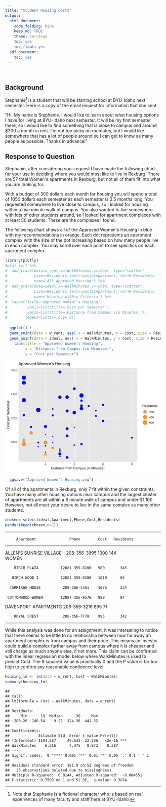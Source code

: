 ```yaml
---
title: "Student Housing Costs"
output:
  html_document:
    code_folding: hide
    keep_md: TRUE
    theme: cerulean
    toc: yes
    toc_float: yes
  pdf_document:
    toc: yes
---
```




<br />

## Background

Stephanie[^1] is a student that will be starting school at BYU-Idaho next semester. Here is a copy of the email request for information that she sent.

"Hi. My name is Stephanie. I would like to learn about what housing options I have for living at BYU-Idaho next semester. It will be my first semester there, so I would like to find something that is close to campus and around $300 a month in rent. I'm not too picky on roomates, but I would like somewhere that has a lot of people around so I can get to know as many people as possible. Thanks in advance!"


<!-- Hint, you should probably subset the Rent dataset to only show the "Approved Women's Housing" since Stephanie won't be interested in Male Housing options. Also, you can edit this background however you wish when completing your analysis. Notice how this text in green doesn't show up in the HTML output because we used the HTML comment tags around this text. --> 

## Response to Question
Stephanie, after considering your request I have made the following chart for your use in deciding where you would most like to live in Rexburg. There are 57 total Women's apartments in Rexburg, but not all of them fit into what you are looking for.

With a budget of 300 dollars each month for housing you will spend a total of 1050 dollars each semester as each semester is 3.5 months long. You requested somewhere to live close to campus, so I looked for housing within a five minute walk of campus. You also wanted to live somewhere with lots of other students around, so I looked for apartment complexes with at least 50 students. These are the complexes I found.

The following chart shows all of the Approved Women's Housing in blue with my recommendations in orange. Each dot represents an apartment complex with the size of the dot increasing based on how many people live in each complex. You may scroll over each point to see specifics on each apartment complex.


```r
library(plotly)
#plot_ly() %>%
#  add_trace(data=w_rent,x=~WalkMinutes,y=~Cost, type="scatter",
#            size=~Residents,text=~paste(Apartment,'<br># Residents: ',Residents),
#            name='All Approved Housing') %>%
#  add_trace(data=ideal,x=~WalkMinutes,y=~Cost, type="scatter",
#            size=~Residents,text=~paste(Apartment,'<br># Residents: ',Residents),
#            name='Housing within Criteria') %>%
#  layout(title='Approved Women\'s Housing',
#         yaxis=list(title='Cost per Semester'),
#         xaxis=list(title='Distance from Campus (in Minutes)'),
#        legend=list(x=.6,y=.9))

  ggplot() +
  geom_point(data = w_rent, aes( x = WalkMinutes, y = Cost, size = Residents), color = "blue") +
  geom_point(data = ideal, aes( x = WalkMinutes, y = Cost, size = Residents), color = "orange") +
    labs(title = "Approved Women's Housing", 
         x = "Distance from Campus (in Minutes)", 
         y = "Cost per Semester")
```

![](Rexburg_Housing_Analysis_files/figure-html/unnamed-chunk-2-1.png)<!-- -->

```r
  ggsave("Approved Women's Housing.png")
```




Of all of the apartments in Rexburg, only 7 fit within the given constraints. You have many other housing options near campus and the largest cluster of apartments are all within a 6 minute walk of campus and under $1,100. However, not all meet your desire to live in the same complex as many other students.

```r
chosen<-select(ideal,Apartment,Phone,Cost,Residents)
pander(head(chosen,n=7))
```


---------------------------------------------------------------
         Apartment               Phone        Cost   Residents 
--------------------------- ---------------- ------ -----------
 ALLEN'S SUNRISE VILLAGE -    208-356-3995    1000      144    
           WOMEN                                               

        BIRCH PLAZA          (208) 359-8200   980       343    

       BIRCH WOOD I          (208) 359-8200   1019      65     

      CARRIAGE HOUSE          208-356-4361    1075      234    

     COTTONWOOD-WOMEN        (208) 356-9576   950       84     

   DAVENPORT APARTMENTS       208-356-3216    895       71     

        ROYAL CREST           208-356-7778    995       342    
---------------------------------------------------------------

While this analysis was done for an assignment, it was interesting to notice that there seems to be little to no relationship between how far away an apartment complex is from campus and their price. This means an investor could build a complex further away from campus where it is cheaper and still charge as much anyone else, if not more. This claim can be confirmed with the linear regression model below where WalkMinutes is used to predict Cost. The R squared value is practically 0 and the P value is far too high to confirm any reasonable confidence level.


```r
housing_lm <- lm(data = w_rent, Cost ~ WalkMinutes)
summary(housing_lm)
```

```
## 
## Call:
## lm(formula = Cost ~ WalkMinutes, data = w_rent)
## 
## Residuals:
##     Min      1Q  Median      3Q     Max 
## -280.20 -140.54   -9.22  124.36  441.32 
## 
## Coefficients:
##             Estimate Std. Error t value Pr(>|t|)    
## (Intercept) 1104.587     49.542  22.296   <2e-16 ***
## WalkMinutes    6.516      7.475   0.872    0.387    
## ---
## Signif. codes:  0 '***' 0.001 '**' 0.01 '*' 0.05 '.' 0.1 ' ' 1
## 
## Residual standard error: 181.9 on 52 degrees of freedom
##   (3 observations deleted due to missingness)
## Multiple R-squared:  0.0144,	Adjusted R-squared:  -0.004551 
## F-statistic: 0.7599 on 1 and 52 DF,  p-value: 0.3874
```






[^1]: Note that Stephanie is a fictional character who is based on real experiences of many faculty and staff here at BYU-Idaho.
